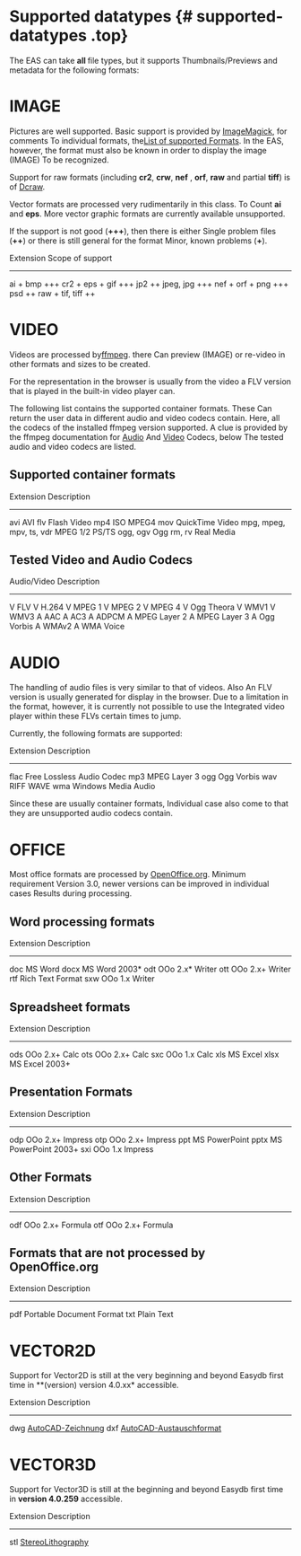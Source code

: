 Supported datatypes {# supported-datatypes .top}
=======================

The EAS can take <b> all </b> file types, but it supports
Thumbnails/Previews and metadata for the following formats:

IMAGE
=====

Pictures are well supported. Basic support is provided by
[ImageMagick](http://imagemagick.org/), for comments
To individual formats, the[List of supported
Formats](http://imagemagick.org/script/formats.php).
In the EAS, however, the format must also be known in order to display the image (IMAGE)
To be recognized.

Support for raw formats (including **cr2**, **crw**,
**nef** , **orf**, **raw** and partial **tiff**) is of
[Dcraw](/http://www.cybercom.net/~dcoffin/dcraw/dcraw.md).

Vector formats are processed very rudimentarily in this class. To
Count **ai** and **eps**. More vector graphic formats are currently available
unsupported.

If the support is not good (**+++**), then there is either
Single problem files (**++**) or there is still general for the format
Minor, known problems (**+**).

  Extension   Scope of support
  ----------- ------------------------
  ai          +
  bmp         +++
  cr2         +
  eps         +
  gif         +++
  jp2         ++
  jpeg, jpg   +++
  nef         +
  orf         +
  png         +++
  psd         ++
  raw         +
  tif, tiff   ++

VIDEO
=====

Videos are processed by[ffmpeg](http://ffmpeg.org/). there
Can preview (IMAGE) or re-video in other formats and sizes
to be created.

For the representation in the browser is usually from the video a
FLV version that is played in the built-in video player
can.

The following list contains the supported container formats. These
Can return the user data in different audio and video codecs
contain. Here, all the codecs of the installed ffmpeg version
supported. A clue is provided by the ffmpeg documentation for
[Audio](http://ffmpeg.org/general.html\#Audio-Codecs)
And [Video](http://ffmpeg.org/general.html#Video-Codecs) Codecs, below
The tested audio and video codecs are listed.

Supported container formats
------------------------------

  Extension               Description
  ----------------------- ------------
  avi                     AVI
  flv                     Flash Video
  mp4                     ISO MPEG4
  mov                     QuickTime Video
  mpg, mpeg, mpv, ts, vdr MPEG 1/2 PS/TS
  ogg, ogv                Ogg
  rm, rv                  Real Media

Tested Video and Audio Codecs
---------------------------------

  Audio/Video   Description
  ----------- ------------
  V           FLV
  V           H.264
  V           MPEG 1
  V           MPEG 2
  V           MPEG 4
  V           Ogg Theora
  V           WMV1
  V           WMV3
  A           AAC
  A           AC3
  A           ADPCM
  A           MPEG Layer 2
  A           MPEG Layer 3
  A           Ogg Vorbis
  A           WMAv2
  A           WMA Voice

AUDIO
=====

The handling of audio files is very similar to that of videos. Also
An FLV version is usually generated for display in the browser.
Due to a limitation in the format, however, it is currently not possible to use the
Integrated video player within these FLVs certain times
to jump.

Currently, the following formats are supported:


  Extension   Description
  ----------- ------------
  flac        Free Lossless Audio Codec
  mp3         MPEG Layer 3
  ogg         Ogg Vorbis
  wav         RIFF WAVE
  wma         Windows Media Audio

Since these are usually container formats,
Individual case also come to that they are unsupported audio codecs
contain.

OFFICE
======

Most office formats are processed by
[OpenOffice.org](http://openoffice.org/). Minimum requirement
Version 3.0, newer versions can be improved in individual cases
Results during processing.

Word processing formats
------------------------

  Extension   Description
  ----------- ------------
  doc         MS Word
  docx        MS Word 2003*
  odt         OOo 2.x* Writer
  ott         OOo 2.x+ Writer
  rtf         Rich Text Format
  sxw         OOo 1.x Writer

Spreadsheet formats
---------------------------

  Extension   Description
  ----------- ------------
  ods         OOo 2.x+ Calc
  ots         OOo 2.x+ Calc
  sxc         OOo 1.x Calc
  xls         MS Excel
  xlsx         MS Excel 2003+

Presentation Formats
--------------------

  Extension   Description
  ----------- ------------
  odp         OOo 2.x+ Impress
  otp         OOo 2.x+ Impress
  ppt         MS PowerPoint
  pptx         MS PowerPoint 2003+
  sxi         OOo 1.x Impress

Other Formats
----------------

  Extension   Description
  ----------- ------------
  odf         OOo 2.x+ Formula
  otf         OOo 2.x+ Formula

Formats that are not processed by OpenOffice.org
----------------------------------------------------------

 Extension Description
 --------- ------------
 pdf       Portable Document Format
 txt       Plain Text

VECTOR2D
========

Support for Vector2D is still at the very beginning and beyond
Easydb first time in **(version) version 4.0.xx\* accessible.


  Extension   Description
  ----------- ----------------------------------------------------------------------
  dwg       [AutoCAD-Zeichnung](https://de.wikipedia.org/wiki/AutoCAD#DWG)
  dxf       [AutoCAD-Austauschformat](https://de.wikipedia.org/wiki/AutoCAD#DXF)

VECTOR3D
========

Support for Vector3D is still at the beginning and beyond
Easydb first time in **version 4.0.259** accessible.

  Extension   Description
  ----------- -------------------------------------------------------------------------
  stl       [StereoLithography](http://en.wikipedia.org/wiki/STL_%28file_format%29)


